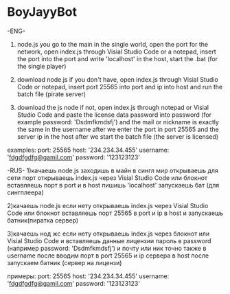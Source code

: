 # BoyJayyBot
 

-ENG-
1) node.js you go to the main in the single world, open the port for the network, open index.js through Visial Studio Code or a notepad, insert the port into the port and write 'localhost' in the host, start the .bat (for the single player)

2) download node.js if you don't have, open index.js through Visial Studio Code or notepad, insert port 25565 into port and ip into host and run the batch file (pirate server)

3) download the js node if not, open index.js through notepad or Visial Studio Code and paste the license data password into password (for example password: 'Dsdmfkmdsfj')
and the mail or nickname is exactly the same in the username after we enter the port in port 25565 and the server ip in the host after we start the batch file (the server is licensed)


examples:
port: 25565
host: '234.234.34.455'
username: 'fdgdfgdfg@gamil.com'
password: '123123123'



-RUS-
1)качаешь node.js заходишь в майн в сингл мир открываешь для сети порт открываешь index.js через Visial Studio Code или блокнот вставляешь порт в port и в host пишишь 'localhost' запускаешь бат   (для сингплеера)

2)качаешь node.js если нету открываешь index.js через Visial Studio Code или блокнот вставляешь порт 25565 в port и ip в host и запускаешь батник(пиратка сервер)

3)качаешь нод жс если нету открываешь index.js через блокнот или Visial Studio Code и вставляешь данные лицензии пароль в password (например password: 'Dsdmfkmdsfj')
и почту или ник точно также в username после вводим порт в port 25565 и ip сервера в host после запускаем батник (сервер на лицензи)


примеры:
port: 25565
host: '234.234.34.455'
username: 'fdgdfgdfg@gamil.com'
password: '123123123' 

